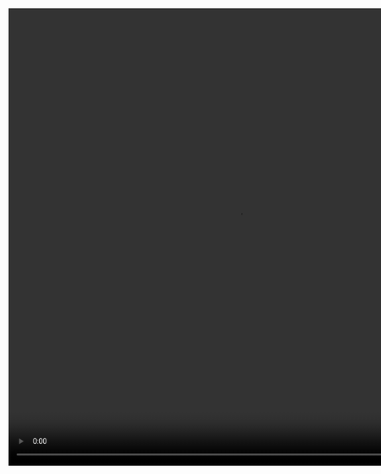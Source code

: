 <video width="900" height="900" controls>
  <source src="https://cipher-bin-vision-os-demo.s3.us-west-2.amazonaws.com/demo.mp4" type="video/mp4">
</video>
